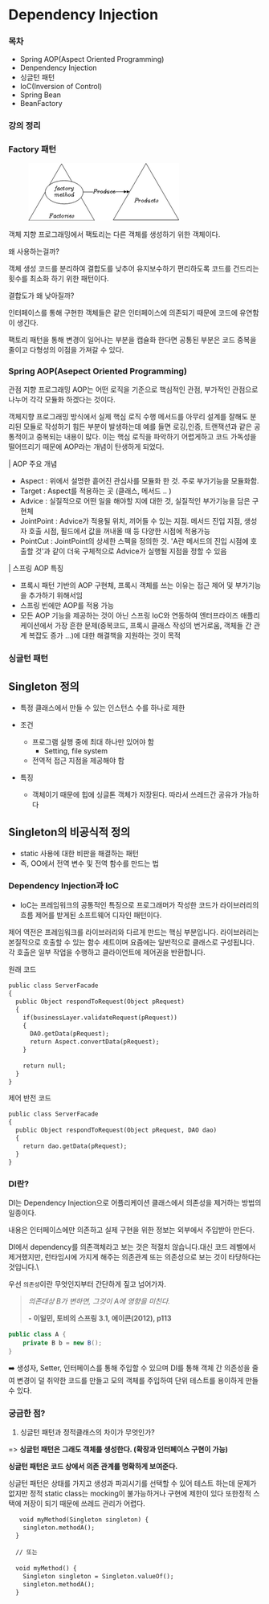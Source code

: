 # Dependency Injection

### 목차

* Spring AOP(Aspect Oriented Programming)
* Denpendency Injection
* 싱글턴 패턴
* IoC(Inversion of Control)
* Spring Bean
* BeanFactory

### 강의 정리

### Factory 패턴

<figure><img src="../.gitbook/assets/image (2).png" alt=""><figcaption></figcaption></figure>

객체 지향 프로그래밍에서 팩토리는 다른 객체를 생성하기 위한 객체이다.&#x20;

왜 사용하는걸까?&#x20;

객체 생성 코드를 분리하여 결합도를 낮추어 유지보수하기 편리하도록 코드를 건드리는 횟수를 최소화 하기 위한 패턴이다.&#x20;

결합도가 왜 낮아질까?

인터페이스를 통해 구현한 객체들은 같은 인터페이스에 의존되기 때문에 코드에 유연함이 생긴다.&#x20;

팩토리 패턴을 통해 변경이 일어나는 부분을 캡슐화 한다면 공통된 부분은 코드 중복을 줄이고 다형성의 이점을 가져갈 수 있다.



### Spring AOP(Asepect Oriented Programming)

관점 지향 프로그래밍 AOP는 어떤 로직을 기준으로 핵심적인 관점, 부가적인 관점으로 나누어 각각 모듈화 하겠다는 것이다.

객체지향 프로그래밍 방식에서 실제 핵심 로직 수행 메서드를 아무리 설계를 잘해도 분리된 모듈로 작성하기 힘든 부분이 발생하는데 예를 들면 로깅,인증, 트랜잭션과 같은 공통적이고 중복되는 내용이 많다. 이는 핵심 로직을 파악하기 어렵게하고 코드 가독성을 떨어뜨리기 때문에 AOP라는 개념이 탄생하게 되었다.



\| AOP 주요 개념

* Aspect : 위에서 설명한 흩어진 관심사를 모듈화 한 것. 주로 부가기능을 모듈화함.
* Target : Aspect를 적용하는 곳 (클래스, 메서드 .. )
* Advice : 실질적으로 어떤 일을 해야할 지에 대한 것, 실질적인 부가기능을 담은 구현체
* JointPoint : Advice가 적용될 위치, 끼어들 수 있는 지점. 메서드 진입 지점, 생성자 호출 시점, 필드에서 값을 꺼내올 때 등 다양한 시점에 적용가능
* PointCut : JointPoint의 상세한 스펙을 정의한 것. 'A란 메서드의 진입 시점에 호출할 것'과 같이 더욱 구체적으로 Advice가 실행될 지점을 정할 수 있음

&#x20;

\| 스프링 AOP 특징

* 프록시 패턴 기반의 AOP 구현체, 프록시 객체를 쓰는 이유는 접근 제어 및 부가기능을 추가하기 위해서임
* 스프링 빈에만 AOP를 적용 가능
* 모든 AOP 기능을 제공하는 것이 아닌 스프링 IoC와 연동하여 엔터프라이즈 애플리케이션에서 가장 흔한 문제(중복코드, 프록시 클래스 작성의 번거로움, 객체들 간 관계 복잡도 증가 ...)에 대한 해결책을 지원하는 것이 목적

### 싱글턴 패턴

## Singleton 정의 <a href="#singleton" id="singleton"></a>

* 특정 클래스에서 만들 수 있는 인스턴스 수를 하나로 제한
*   조건

    * 프로그램 실행 중에 최대 하나만 있어야 함
      * Setting, file system
    * 전역적 접근 지점을 제공해야 함


* 특징
  * 객체이기 때문에 힙에 싱글톤 객체가 저장된다. 따라서 쓰레드간 공유가 가능하다

## Singleton의 비공식적 정의 <a href="#singleton" id="singleton"></a>

* static 사용에 대한 비판을 해결하는 패턴
* 즉, OO에서 전역 변수 및 전역 함수를 만드는 법

### Dependency Injection과 IoC

* IoC는 프레임워크의 공통적인 특징으로 프로그래머가 작성한 코드가 라이브러리의 흐름 제어를 받게된 소프트웨어 디자인 패턴이다.&#x20;

제어 역전은 프레임워크를 라이브러리와 다르게 만드는 핵심 부분입니다. 라이브러리는 본질적으로 호출할 수 있는 함수 세트이며 요즘에는 일반적으로 클래스로 구성됩니다. 각 호출은 일부 작업을 수행하고 클라이언트에 제어권을 반환합니다.

원래 코드

```
public class ServerFacade
{
  public Object respondToRequest(Object pRequest)
  {
    if(businessLayer.validateRequest(pRequest))
    {
      DAO.getData(pRequest);
      return Aspect.convertData(pRequest);
    }

    return null;
  }
}
```

제어 반전 코드

```
public class ServerFacade
{
  public Object respondToRequest(Object pRequest, DAO dao)
  {
    return dao.getData(pRequest);
  }
}
```

### DI란?

DI는 Dependency Injection으로 어플리케이션 클래스에서 의존성을 제거하는 방법의 일종이다.

내용은 인터페이스에만 의존하고 실제 구현을 위한 정보는   외부에서 주입받아 만든다.

DI에서 dependency를 의존객체라고 보는 것은 적절치 않습니다.대신 코드 레벨에서 제거했지만, 런타임시에 가지게 해주는 의존관계 또는 의존성으로 보는 것이 타당하다는 것입니다.\


우선 `의존성`이란 무엇인지부터 간단하게 짚고 넘어가자.

> _의존대상 B가 변하면, 그것이 A에 영향을 미친다._
>
> **- 이일민, 토비의 스프링 3.1, 에이콘(2012), p113**

```java
public class A {
    private B b = new B();
}
```

➡️ 생성자, Setter, 인터페이스를 통해 주입할 수 있으며 DI를 통해 객체 간 의존성을 줄여 변경이 덜 취약한 코드를 만들고 모의 객체를 주입하여 단위 테스트를 용이하게 만들 수 있다.

### 궁금한 점?

1. 싱글턴 패턴과 정적클래스의 차이가 무엇인가?

\=> **싱글턴 패턴은 그래도 객체를 생성한다. (확장과 인터페이스 구현이 가능)**



**싱글턴 패턴은 코드 상에서 의존 관계를 명확하게 보여준다.**

싱글턴 패턴은 상태를 가지고 생성과 파괴시기를 선택할 수 있어 테스트 하는데 문제가 없지만 정적 static class는 mocking이 불가능하거나 구현에 제한이 있다 또한정적 스택에 저장이 되기 때문에 쓰레드 관리가 어렵다.



```
   void myMethod(Singleton singleton) {
   	singleton.methodA();
  }

  // 또는

  void myMethod() {
  	Singleton singleton = Singleton.valueOf();
  	singleton.methodA();
  }
```
